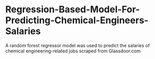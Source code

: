 # Regression-Based-Model-For-Predicting-Chemical-Engineers-Salaries
A random forest regressor model was used to predict the  salaries of chemical engineering-related jobs scraped from Glassdoor.com
